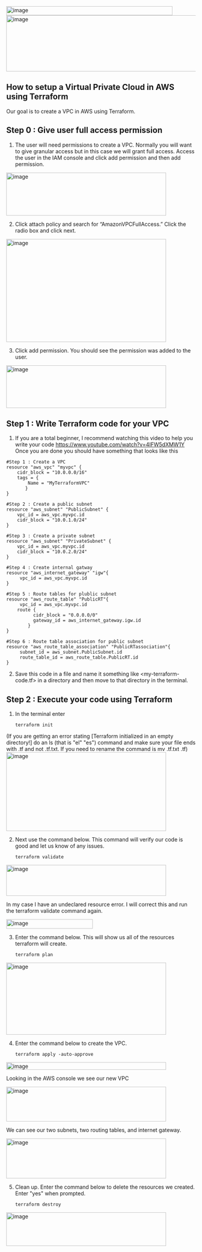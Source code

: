 <img width="442" height="24" alt="image" src="https://github.com/user-attachments/assets/c85afbc3-9bc5-4f81-9fd6-fb04f3a5d017" />

<img width="870" height="149" alt="image" src="https://github.com/user-attachments/assets/57b4b62d-0ed2-4f6c-94be-fbccb069a929" />

## How to setup a Virtual Private Cloud in AWS using Terraform

Our goal is to create a VPC in AWS using Terraform.

## Step 0 : Give user full access permission
1. The user will need permissions to create a VPC. Normally you will want to give granular access but in this case we will grant full access. Access the user in the IAM console and click add permission and then add permission.
<img width="425" height="114" alt="image" src="https://github.com/user-attachments/assets/4ec952da-4d72-4661-8200-f808d1361687" />

2. Click attach policy and search for “AmazonVPCFullAccess.” Click the radio box and click next.
<img width="425" height="273" alt="image" src="https://github.com/user-attachments/assets/0978f808-0a53-4729-a557-39b70cb73f6d" />

3. Click add permission. You should see the permission was added to the user.
<img width="425" height="113" alt="image" src="https://github.com/user-attachments/assets/b597747d-79ca-425a-9f72-382e77314304" />

## Step 1 : Write Terraform code for your VPC
1. If you are a total beginner, I recommend watching this video to help you write your code https://www.youtube.com/watch?v=4IFW5dXMW1Y Once you are done you should have something that looks like this
```
#Step 1 : Create a VPC
resource "aws_vpc" "myvpc" {
    cidr_block = "10.0.0.0/16"
    tags = {
        Name = "MyTerraformVPC"
	   }
}

#Step 2 : Create a public subnet
resource "aws_subnet" "PublicSubnet" {
    vpc_id = aws_vpc.myvpc.id
    cidr_block = "10.0.1.0/24"
}

#Step 3 : Create a private subnet
resource "aws_subnet" "PrivateSubnet" {
    vpc_id = aws_vpc.myvpc.id
    cidr_block = "10.0.2.0/24"
}

#Step 4 : Create internal gatway
resource "aws_internet_gateway" "igw"{
	 vpc_id = aws_vpc.myvpc.id
}

#Step 5 : Route tables for plublic subnet
resource "aws_route_table" "PublicRT"{
	 vpc_id = aws_vpc.myvpc.id
    route {
		  cidr_block = "0.0.0.0/0"
		  gateway_id = aws_internet_gateway.igw.id
		}
}

#Step 6 : Route table association for public subnet
resource "aws_route_table_association" "PublicRTassociation"{
	 subnet_id = aws_subnet.PublicSubnet.id
	 route_table_id = aws_route_table.PublicRT.id
}
```
2. Save this code in a file and name it something like <my-terraform-code.tf> in a directory and then move to that directory in the terminal.

## Step 2 : Execute your code using Terraform
1. In the terminal enter
   ```
   terraform init
   ```
(If you are getting an error stating [Terraform initialized in an empty directory!] do an ls (that is "el" "es") command and make sure your file ends with .tf and not .tf.txt. If you need to rename the command is mv <filename>.tf.txt <filename>.tf)
<img width="425" height="209" alt="image" src="https://github.com/user-attachments/assets/d0670748-644d-4be8-a518-d460d55d416b" />

2. Next use the command below. This command will verify our code is good and let us know of any issues.
   ```
   terraform validate
   ```
<img width="425" height="82" alt="image" src="https://github.com/user-attachments/assets/5edf7428-386a-489b-a096-33dddbd267bc" />

In my case I have an undeclared resource error. I will correct this and run the terraform validate command again.

<img width="230" height="25" alt="image" src="https://github.com/user-attachments/assets/2135e5b0-32a1-4d4b-98ce-7588951aadd0" />

3. Enter the command below. This will show us all of the resources terraform will create.

   ```
   terraform plan
   ```
<img width="425" height="191" alt="image" src="https://github.com/user-attachments/assets/a6ab28e5-4c3c-496c-b061-b26fab97f8f0" />

4. Enter the command below to create the VPC.
   ```
   terraform apply -auto-approve
   ```
<img width="425" height="20" alt="image" src="https://github.com/user-attachments/assets/0f4700d6-4ed1-4505-b0f3-5fdaa16fe7f8" />

Looking in the AWS console we see our new VPC

<img width="425" height="92" alt="image" src="https://github.com/user-attachments/assets/a071cee4-877a-460b-bef5-eba934017caa" />

We can see our two subnets, two routing tables, and internet gateway.

<img width="425" height="106" alt="image" src="https://github.com/user-attachments/assets/2c96b2d3-a862-4b40-9311-f85a6de6fe37" />

5. Clean up. Enter the command below to delete the resources we created. Enter "yes" when prompted.
   ```
   terraform destroy
   ```
<img width="425" height="89" alt="image" src="https://github.com/user-attachments/assets/a8e9d816-1afa-419e-af8c-9329b6cc3d5e" />










